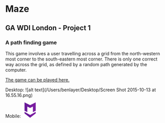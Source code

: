 # Maze

## GA WDI London - Project 1

### A path finding game

This game involves a user travelling across a grid from the north-western most corner to the south-eastern most corner. There is only one correct way across the grid, as defined by a random path generated by the computer.

[The game can be played here.](https://freemaze.herokuapp.com/)

Desktop:
![alt text](/Users/benlayer/Desktop/Screen Shot 2015-10-13 at 16.55.16.png)

Mobile:
![alt text](https://github.com/adam-p/markdown-here/raw/master/src/common/images/icon48.png)

